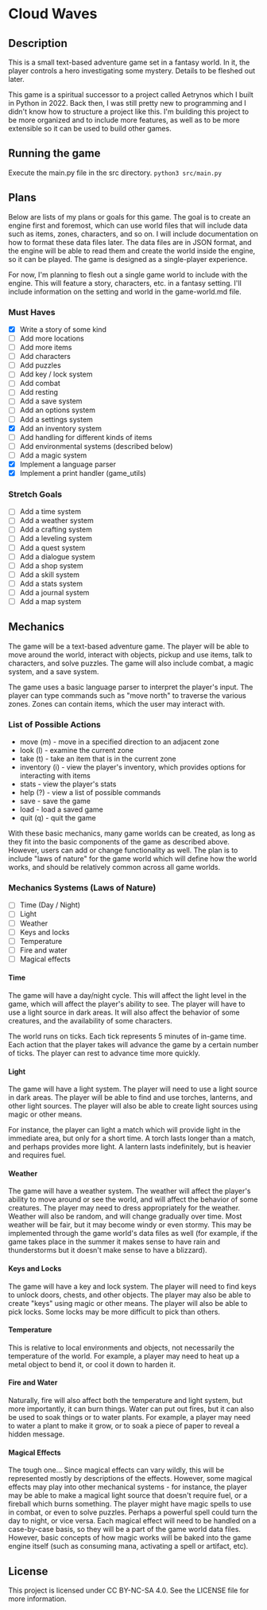 # Cloud Waves

## Description

This is a small text-based adventure game set in a fantasy world. In it, the player controls a hero investigating some
mystery. Details to be fleshed out later.  

This game is a spiritual successor to a project called Aetrynos which I built in Python in 2022. Back then, I was still 
pretty new to programming and I didn't know how to structure a project like this. I'm building this project to be more 
organized and to include more features, as well as to be more extensible so it can be used to build other games.  

## Running the game

Execute the main.py file in the src directory.
`python3 src/main.py`

## Plans

Below are lists of my plans or goals for this game. The goal is to create an engine first and foremost, which can use 
world files that will include data such as items, zones, characters, and so on. I will include documentation on how to 
format these data files later. The data files are in JSON format, and the engine will be able to read them and create 
the world inside the engine, so it can be played. The game is designed as a single-player experience.  

For now, I'm planning to flesh out a single game world to include with the engine. This will feature a story, 
characters, etc. in a fantasy setting. I'll include information on the setting and world in the game-world.md file.  

### Must Haves

- [x] Write a story of some kind
- [ ] Add more locations
- [ ] Add more items
- [ ] Add characters
- [ ] Add puzzles
- [ ] Add key / lock system
- [ ] Add combat
- [ ] Add resting
- [ ] Add a save system
- [ ] Add an options system
- [ ] Add a settings system
- [x] Add an inventory system
- [ ] Add handling for different kinds of items 
- [ ] Add environmental systems (described below)
- [ ] Add a magic system
- [x] Implement a language parser
- [x] Implement a print handler (game_utils)

### Stretch Goals

- [ ] Add a time system
- [ ] Add a weather system
- [ ] Add a crafting system
- [ ] Add a leveling system
- [ ] Add a quest system
- [ ] Add a dialogue system
- [ ] Add a shop system
- [ ] Add a skill system
- [ ] Add a stats system
- [ ] Add a journal system
- [ ] Add a map system

## Mechanics

The game will be a text-based adventure game. The player will be able to move around the world, interact with objects,
pickup and use items, talk to characters, and solve puzzles. The game will also include combat, a magic system, and a
save system.  

The game uses a basic language parser to interpret the player's input. The player can type commands such as "move north"
to traverse the various zones. Zones can contain items, which the user may interact with.  

### List of Possible Actions
- move (m) - move in a specified direction to an adjacent zone
- look (l) - examine the current zone
- take (t) - take an item that is in the current zone
- inventory (i) - view the player's inventory, which provides options for interacting with items
- stats - view the player's stats
- help (?) - view a list of possible commands
- save - save the game
- load - load a saved game
- quit (q) - quit the game

With these basic mechanics, many game worlds can be created, as long as they fit into the basic components of the game 
as described above. However, users can add or change functionality as well. The plan is to include "laws of nature" for 
the game world which will define how the world works, and should be relatively common across all game worlds.  

### Mechanics Systems (Laws of Nature)
- [ ] Time (Day / Night)
- [ ] Light
- [ ] Weather
- [ ] Keys and locks
- [ ] Temperature
- [ ] Fire and water
- [ ] Magical effects

#### Time
The game will have a day/night cycle. This will affect the light level in the game, which will affect the player's 
ability to see. The player will have to use a light source in dark areas. It will also affect the behavior of some 
creatures, and the availability of some characters.  

The world runs on ticks. Each tick represents 5 minutes of in-game time. Each action that the player takes will advance 
the game by a certain number of ticks. The player can rest to advance time more quickly.  

#### Light
The game will have a light system. The player will need to use a light source in dark areas. The player will be able to 
find and use torches, lanterns, and other light sources. The player will also be able to create light sources using 
magic or other means.  

For instance, the player can light a match which will provide light in the immediate area, but only for a short time. 
A torch lasts longer than a match, and perhaps provides more light. A lantern lasts indefinitely, but is heavier and 
requires fuel.  

#### Weather
The game will have a weather system. The weather will affect the player's ability to move around or see the world, and 
will affect the behavior of some creatures. The player may need to dress appropriately for the weather. Weather will 
also be random, and will change gradually over time. Most weather will be fair, but it may become windy or even stormy.
This may be implemented through the game world's data files as well (for example, if the game takes place in the summer
it makes sense to have rain and thunderstorms but it doesn't make sense to have a blizzard).

#### Keys and Locks
The game will have a key and lock system. The player will need to find keys to unlock doors, chests, and other objects.
The player may also be able to create "keys" using magic or other means. The player will also be able to pick locks.
Some locks may be more difficult to pick than others.

#### Temperature
This is relative to local environments and objects, not necessarily the temperature of the world. For example, a player 
may need to heat up a metal object to bend it, or cool it down to harden it.

#### Fire and Water
Naturally, fire will also affect both the temperature and light system, but more importantly, it can burn things. Water
can put out fires, but it can also be used to soak things or to water plants. For example, a player may need to water a
plant to make it grow, or to soak a piece of paper to reveal a hidden message.

#### Magical Effects
The tough one... Since magical effects can vary wildly, this will be represented mostly by descriptions of the effects. 
However, some magical effects may play into other mechanical systems - for instance, the player may be able to make a 
magical light source that doesn't require fuel, or a fireball which burns something. The player might have magic spells
to use in combat, or even to solve puzzles. Perhaps a powerful spell could turn the day to night, or vice versa. Each 
magical effect will need to be handled on a case-by-case basis, so they will be a part of the game world data files. 
However, basic concepts of how magic works will be baked into the game engine itself (such as consuming mana, activating
a spell or artifact, etc).



## License

This project is licensed under CC BY-NC-SA 4.0. See the LICENSE file for more information.  
